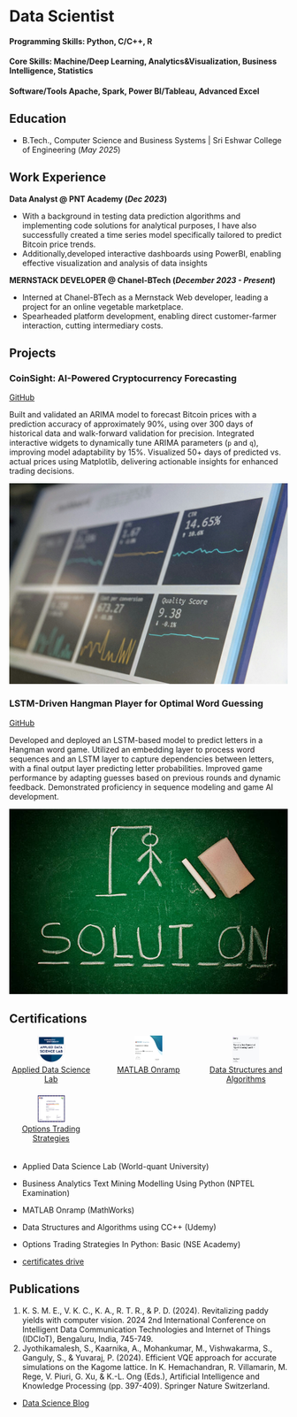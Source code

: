 # Data Scientist

#### Programming Skills: Python, C/C++, R
#### Core Skills: Machine/Deep Learning, Analytics&Visualization, Business Intelligence, Statistics
#### Software/Tools Apache, Spark, Power BI/Tableau, Advanced Excel


## Education
- B.Tech., Computer Science and Business Systems | Sri Eshwar College of Engineering (_May 2025_)								       		


## Work Experience
**Data Analyst @ PNT Academy (_Dec 2023_)**
- With a background in testing data prediction algorithms and implementing code solutions for analytical purposes, I have also successfully created a time series model specifically tailored to predict Bitcoin price trends. 
- Additionally,developed interactive dashboards using PowerBI, enabling effective visualization and analysis of data insights


**MERNSTACK DEVELOPER @ Chanel-BTech (_December 2023 - Present_)**
- Interned at Chanel-BTech as a Mernstack Web developer, leading a project for an online vegetable marketplace.
- Spearheaded platform development, enabling direct customer-farmer interaction, cutting intermediary costs.

## Projects
### CoinSight: AI-Powered Cryptocurrency Forecasting
[GitHub ](https://github.com/KaarnikaA/Bitcoin-price-prediction)

Built and validated an ARIMA model to forecast Bitcoin prices with a prediction accuracy of approximately 90%, using over 300 days of historical data and walk-forward validation for precision. Integrated interactive widgets to dynamically tune ARIMA parameters (`p` and `q`), improving model adaptability by 15%. Visualized 50+ days of predicted vs. actual prices using Matplotlib, delivering actionable insights for enhanced trading decisions.

![time-series](assets/images/cryptocurrency.jpg)

### LSTM-Driven Hangman Player for Optimal Word Guessing
[GitHub ](https://github.com/KaarnikaA/Hangman-Player)

Developed and deployed an LSTM-based model to predict letters in a Hangman word game. Utilized an embedding layer to process word sequences and an LSTM layer to capture dependencies between letters, with a final output layer predicting letter probabilities. Improved game performance by adapting guesses based on previous rounds and dynamic feedback. Demonstrated proficiency in sequence modeling and game AI development.

![hangman](assets/images/hangman.jpg)

## Certifications


<div style="display: flex; flex-wrap: wrap; justify-content: space-between;">

  <div style="width: 30%; text-align: center; margin-bottom: 20px;">
    <img src="assets/images/applied-data-science-lab.2.png" width="50" height="50" /><br />
    <a href="https://drive.google.com/drive/folders/1LgPrpWRj06sNgy7qc8wKp8Rdh-9NCJg8?usp=sharing">Applied Data Science Lab</a>
  </div>


  <div style="width: 30%; text-align: center; margin-bottom: 20px;">
    <img src="assets/images/R.jpg" width="50" height="50" /><br />
    <a href="https://drive.google.com/drive/folders/1LgPrpWRj06sNgy7qc8wKp8Rdh-9NCJg8?usp=sharing">MATLAB Onramp</a>
  </div>

  <div style="width: 30%; text-align: center; margin-bottom: 20px;">
    <img src="assets/images/DSA.jpg" width="50" height="50" /><br />
    <a href="https://drive.google.com/drive/folders/1LgPrpWRj06sNgy7qc8wKp8Rdh-9NCJg8?usp=sharing">Data Structures and Algorithms</a>
  </div>

  <div style="width: 30%; text-align: center; margin-bottom: 20px;">
    <img src="assets/images/optionstrading.jpg" width="50" height="50" /><br />
    <a href="https://drive.google.com/drive/folders/1LgPrpWRj06sNgy7qc8wKp8Rdh-9NCJg8?usp=sharing">Options Trading Strategies</a>
  </div>

</div>

- Applied Data Science Lab (World-quant University)
- Business Analytics Text Mining Modelling Using Python (NPTEL Examination)
- MATLAB Onramp (MathWorks)
- Data Structures and Algorithms using CC++ (Udemy)
- Options Trading Strategies In Python: Basic (NSE Academy)

- [certificates drive]([https://www.youtube.com/channel/UCa9gErQ9AE5jT2DZLjXBIdA](https://drive.google.com/drive/folders/1LgPrpWRj06sNgy7qc8wKp8Rdh-9NCJg8?usp=sharing))

## Publications
1. K. S. M. E., V. K. C., K. A., R. T. R., & P. D. (2024). Revitalizing paddy yields with computer vision. 2024 2nd International Conference on Intelligent Data Communication Technologies and Internet of Things (IDCIoT), Bengaluru, India, 745-749.[](https://doi.org/10.1109/IDCIoT59759.2024.10468043)
2. Jyothikamalesh, S., Kaarnika, A., Mohankumar, M., Vishwakarma, S., Ganguly, S., & Yuvaraj, P. (2024). Efficient VQE approach for accurate simulations on the Kagome lattice. In K. Hemachandran, R. Villamarin, M. Rege, V. Piuri, G. Xu, & K.-L. Ong (Eds.), Artificial Intelligence and Knowledge Processing (pp. 397-409). Springer Nature Switzerland.[](https://doi.org/10.1007/978-3-031-68617-7_28)


- [Data Science Blog](https://medium.com/@shawhin)
